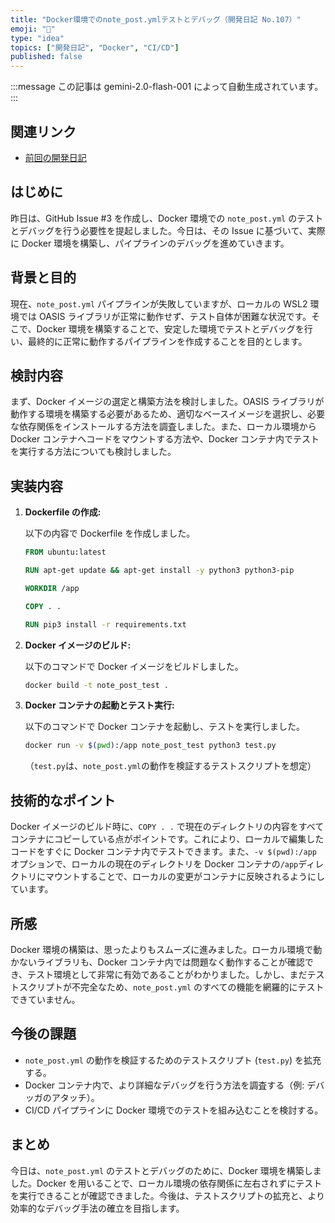 ```yaml
---
title: "Docker環境でのnote_post.ymlテストとデバッグ（開発日記 No.107）"
emoji: "🐳"
type: "idea"
topics: ["開発日記", "Docker", "CI/CD"]
published: false
---
```


:::message
この記事は gemini-2.0-flash-001 によって自動生成されています。
:::

## 関連リンク

- [前回の開発日記](https://zenn.dev/centervil/articles/2025-06-14_106_dev-diary)

## はじめに

昨日は、GitHub Issue #3 を作成し、Docker 環境での `note_post.yml` のテストとデバッグを行う必要性を提起しました。今日は、その Issue に基づいて、実際に Docker 環境を構築し、パイプラインのデバッグを進めていきます。

## 背景と目的

現在、`note_post.yml` パイプラインが失敗していますが、ローカルの WSL2 環境では OASIS ライブラリが正常に動作せず、テスト自体が困難な状況です。そこで、Docker 環境を構築することで、安定した環境でテストとデバッグを行い、最終的に正常に動作するパイプラインを作成することを目的とします。

## 検討内容

まず、Docker イメージの選定と構築方法を検討しました。OASIS ライブラリが動作する環境を構築する必要があるため、適切なベースイメージを選択し、必要な依存関係をインストールする方法を調査しました。また、ローカル環境から Docker コンテナへコードをマウントする方法や、Docker コンテナ内でテストを実行する方法についても検討しました。

## 実装内容

1.  **Dockerfile の作成:**

    以下の内容で Dockerfile を作成しました。

    ```dockerfile
    FROM ubuntu:latest

    RUN apt-get update && apt-get install -y python3 python3-pip

    WORKDIR /app

    COPY . .

    RUN pip3 install -r requirements.txt
    ```

2.  **Docker イメージのビルド:**

    以下のコマンドで Docker イメージをビルドしました。

    ```bash
    docker build -t note_post_test .
    ```

3.  **Docker コンテナの起動とテスト実行:**

    以下のコマンドで Docker コンテナを起動し、テストを実行しました。

    ```bash
    docker run -v $(pwd):/app note_post_test python3 test.py
    ```

    （`test.py`は、`note_post.yml`の動作を検証するテストスクリプトを想定）

## 技術的なポイント

Docker イメージのビルド時に、`COPY . .` で現在のディレクトリの内容をすべてコンテナにコピーしている点がポイントです。これにより、ローカルで編集したコードをすぐに Docker コンテナ内でテストできます。また、`-v $(pwd):/app` オプションで、ローカルの現在のディレクトリを Docker コンテナの`/app`ディレクトリにマウントすることで、ローカルの変更がコンテナに反映されるようにしています。

## 所感

Docker 環境の構築は、思ったよりもスムーズに進みました。ローカル環境で動かないライブラリも、Docker コンテナ内では問題なく動作することが確認でき、テスト環境として非常に有効であることがわかりました。しかし、まだテストスクリプトが不完全なため、`note_post.yml` のすべての機能を網羅的にテストできていません。

## 今後の課題

- `note_post.yml` の動作を検証するためのテストスクリプト (`test.py`) を拡充する。
- Docker コンテナ内で、より詳細なデバッグを行う方法を調査する（例: デバッガのアタッチ）。
- CI/CD パイプラインに Docker 環境でのテストを組み込むことを検討する。

## まとめ

今日は、`note_post.yml` のテストとデバッグのために、Docker 環境を構築しました。Docker を用いることで、ローカル環境の依存関係に左右されずにテストを実行できることが確認できました。今後は、テストスクリプトの拡充と、より効率的なデバッグ手法の確立を目指します。
